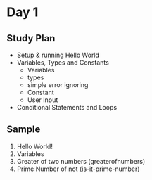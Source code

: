 # Day 1

## Study Plan

- Setup & running Hello World
- Variables, Types and Constants
  - Variables
  - types
  - simple error ignoring
  - Constant
  - User Input
- Conditional Statements and Loops

## Sample

1. Hello World!
2. Variables
3. Greater of two numbers (greaterofnumbers)
4. Prime Number of not (is-it-prime-number)
